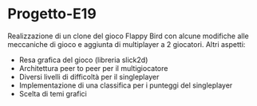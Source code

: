 # Progetto-E19

Realizzazione di un clone del gioco Flappy Bird con alcune modifiche alle meccaniche di gioco e aggiunta di multiplayer a 2 giocatori. Altri aspetti:

* Resa grafica del gioco (libreria slick2d)
* Architettura peer to peer per il multigiocatore
* Diversi livelli di difficoltà per il singleplayer
* Implementazione di una classifica per i punteggi del singleplayer
* Scelta di temi grafici

